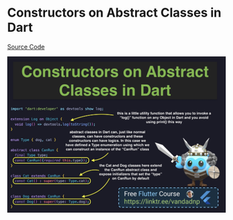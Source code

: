 # Constructors on Abstract Classes in Dart

[Source Code](constructors-on-abstract-classes-in-dart.dart)

![](constructors-on-abstract-classes-in-dart.jpg)
